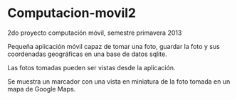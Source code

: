 Computacion-movil2
==================

2do proyecto computación móvil, semestre primavera 2013

Pequeña aplicación móvil capaz de tomar una foto, guardar la foto y sus coordenadas geográficas en una base de datos sqlite.

Las fotos tomadas pueden ser vistas desde la aplicación.

Se muestra un marcador con una vista en miniatura de la foto tomada en un mapa de Google Maps.
